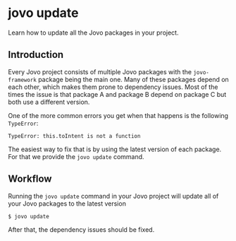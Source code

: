 # jovo update

Learn how to update all the Jovo packages in your project.

## Introduction

Every Jovo project consists of multiple Jovo packages with the `jovo-framework` package being the main one.
Many of these packages depend on each other, which makes them prone to dependency issues. Most of the times the issue is that package A and package B depend on package C but both use a different version.

One of the more common errors you get when that happens is the following `TypeError`:

```shell
TypeError: this.toIntent is not a function
```

The easiest way to fix that is by using the latest version of each package. For that we provide the `jovo update` command.

## Workflow

Running the `jovo update` command in your Jovo project will update all of your Jovo packages to the latest version

```shell
$ jovo update
```

After that, the dependency issues should be fixed.